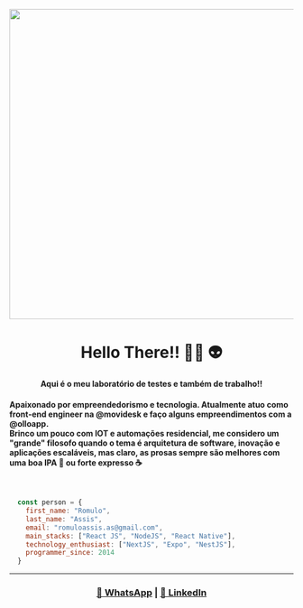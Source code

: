 <p align="center">
  <img src="https://user-images.githubusercontent.com/6963242/128451324-3a7b02f7-9453-4e1d-b630-bebaa9030890.png"  width="550"/> 
</p>

 
<div align="center">
  <h1>Hello There!! 👩‍🚀 👽</h1>
  <strong> Aqui é o meu laboratório de testes e também de trabalho!!</strong>
</p>
</div>

 <h4>
  Apaixonado por empreendedorismo e tecnologia. Atualmente atuo como <strong>front-end engineer</strong> na <strong>@movidesk</strong> e faço alguns empreendimentos com a <strong>@olloapp</strong>.
  <br />
  Brinco um pouco com IOT e automações residencial, me considero um "grande" filosofo quando o tema é arquitetura de software, inovação e aplicações escaláveis, mas claro, as prosas sempre são melhores com uma boa IPA 🍺  ou forte expresso ☕ 
 </h4>

<br/>

```javascript
  const person = {
    first_name: "Romulo",
    last_name: "Assis",
    email: "romuloassis.as@gmail.com",
    main_stacks: ["React JS", "NodeJS", "React Native"],
    technology_enthusiast: ["NextJS", "Expo", "NestJS"],
    programmer_since: 2014
  }
```

---


<div  align="center">
  <p>
    <h3>
    <a href="https://api.whatsapp.com/send?phone=5532991341459">💬  WhatsApp</a> 
    | 
    <a href="https://www.linkedin.com/in/romulo-assis/">💼  LinkedIn<a></h3>
  </p>
</div>
 
